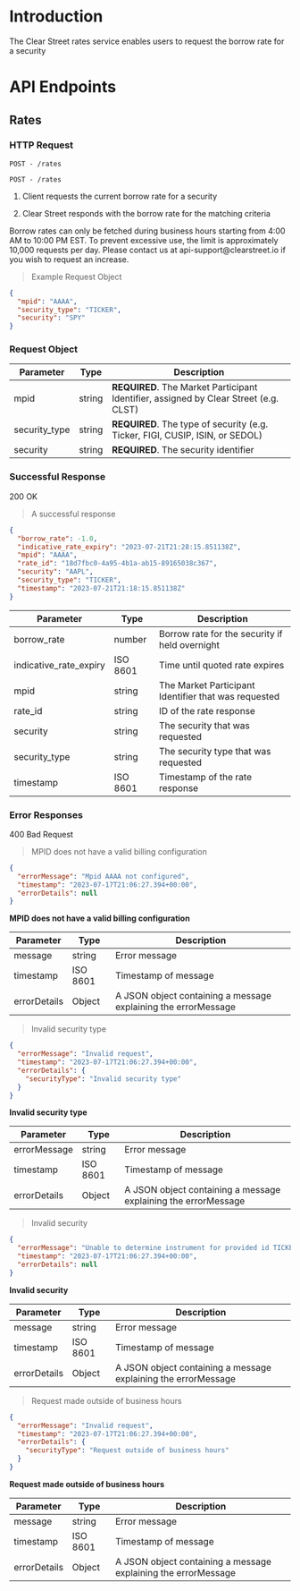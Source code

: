 # Introduction

The Clear Street rates service enables users to request the borrow rate for a security

# API Endpoints

## Rates

### HTTP Request

`POST - /rates`

```
POST - /rates
```

1. Client requests the current borrow rate for a security

2. Clear Street responds with the borrow rate for the matching criteria

<aside class="notice">
Borrow rates can only be fetched during business hours starting from 4:00 AM to 10:00 PM EST.
To prevent excessive use, the limit is approximately 10,000 requests per day. Please contact us at api-support@clearstreet.io if you wish to request an increase.
</aside>

> Example Request Object

```json
{
  "mpid": "AAAA",
  "security_type": "TICKER",
  "security": "SPY"
}
```

### Request Object

| Parameter     | Type   | Description                                                                           |
| ------------- | ------ | ------------------------------------------------------------------------------------- |
| mpid          | string | **REQUIRED**. The Market Participant Identifier, assigned by Clear Street (e.g. CLST) |
| security_type | string | **REQUIRED**. The type of security (e.g. Ticker, FIGI, CUSIP, ISIN, or SEDOL)         |
| security      | string | **REQUIRED**. The security identifier                                                 |

### Successful Response

<aside class="success">200 OK</aside>

> A successful response

```json
{
  "borrow_rate": -1.0,
  "indicative_rate_expiry": "2023-07-21T21:28:15.851138Z",
  "mpid": "AAAA",
  "rate_id": "18d7fbc0-4a95-4b1a-ab15-89165038c367",
  "security": "AAPL",
  "security_type": "TICKER",
  "timestamp": "2023-07-21T21:18:15.851138Z"
}
```

| Parameter              | Type     | Description                                          |
| ---------------------- | -------- | ---------------------------------------------------- |
| borrow_rate            | number   | Borrow rate for the security if held overnight       |
| indicative_rate_expiry | ISO 8601 | Time until quoted rate expires                       |
| mpid                   | string   | The Market Participant Identifier that was requested |
| rate_id                | string   | ID of the rate response                              |
| security               | string   | The security that was requested                      |
| security_type          | string   | The security type that was requested                 |
| timestamp              | ISO 8601 | Timestamp of the rate response                       |

### Error Responses

<aside class="warning">400 Bad Request</aside>

> MPID does not have a valid billing configuration

```json
{
  "errorMessage": "Mpid AAAA not configured",
  "timestamp": "2023-07-17T21:06:27.394+00:00",
  "errorDetails": null
}
```

**MPID does not have a valid billing configuration**

| Parameter    | Type     | Description                                                    |
| ------------ | -------- | -------------------------------------------------------------- |
| message      | string   | Error message                                                  |
| timestamp    | ISO 8601 | Timestamp of message                                           |
| errorDetails | Object   | A JSON object containing a message explaining the errorMessage |

> Invalid security type

```json
{
  "errorMessage": "Invalid request",
  "timestamp": "2023-07-17T21:06:27.394+00:00",
  "errorDetails": {
    "securityType": "Invalid security type"
  }
}
```

**Invalid security type**

| Parameter    | Type     | Description                                                    |
| ------------ | -------- | -------------------------------------------------------------- |
| errorMessage | string   | Error message                                                  |
| timestamp    | ISO 8601 | Timestamp of message                                           |
| errorDetails | Object   | A JSON object containing a message explaining the errorMessage |

> Invalid security

```json
{
  "errorMessage": "Unable to determine instrument for provided id TICKER abcde",
  "timestamp": "2023-07-17T21:06:27.394+00:00",
  "errorDetails": null
}
```

**Invalid security**

| Parameter    | Type     | Description                                                    |
| ------------ | -------- | -------------------------------------------------------------- |
| message      | string   | Error message                                                  |
| timestamp    | ISO 8601 | Timestamp of message                                           |
| errorDetails | Object   | A JSON object containing a message explaining the errorMessage |

> Request made outside of business hours

```json
{
  "errorMessage": "Invalid request",
  "timestamp": "2023-07-17T21:06:27.394+00:00",
  "errorDetails": {
    "securityType": "Request outside of business hours"
  }
}
```

**Request made outside of business hours**

| Parameter    | Type     | Description                                                    |
| ------------ | -------- | -------------------------------------------------------------- |
| message      | string   | Error message                                                  |
| timestamp    | ISO 8601 | Timestamp of message                                           |
| errorDetails | Object   | A JSON object containing a message explaining the errorMessage |
